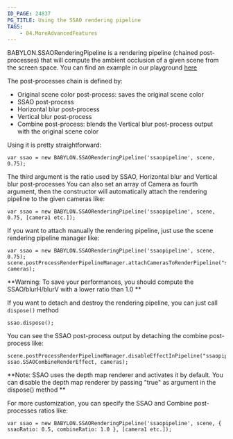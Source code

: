 ```yaml
---
ID_PAGE: 24837
PG_TITLE: Using the SSAO rendering pipeline
TAGS:
    - 04.MoreAdvancedFeatures
---
```

BABYLON.SSAORenderingPipeline is a rendering pipeline (chained post-processes) that will compute the ambient occlusion of a given scene from the screen space.
You can find an example in our playground [here](http://www.babylonjs-playground.com/?24)

The post-processes chain is defined by:

* Original scene color post-process: saves the original scene color
* SSAO post-process
* Horizontal blur post-process
* Vertical blur post-process
* Combine post-process: blends the Vertical blur post-process output with the original scene color

Using it is pretty straightforward:

```
var ssao = new BABYLON.SSAORenderingPipeline('ssaopipeline', scene, 0.75);
```

The third argument is the ratio used by SSAO, Horizontal blur and Vertical blur post-processes
You can also set an array of Camera as fourth argument, then the constructor will automatically attach the rendering pipeline to the given cameras like:

```
var ssao = new BABYLON.SSAORenderingPipeline('ssaopipeline', scene, 0.75, [camera1 etc.]);
```

If you want to attach manually the rendering pipeline, just use the scene rendering pipeline manager like:

```
var ssao = new BABYLON.SSAORenderingPipeline('ssaopipeline', scene, 0.75);
scene.postProcessRenderPipelineManager.attachCamerasToRenderPipeline("ssaopipeline", cameras);
```

**Warning: To save your performances, you should compute the SSAO/blurH/blurV with a lower ratio than 1.0 **

If you want to detach and destroy the rendering pipeline, you can just call ```dispose()``` method
```
ssao.dispose();
```

You can see the SSAO post-process output by detaching the combine post-process like:

```
scene.postProcessRenderPipelineManager.disableEffectInPipeline("ssaopipeline", ssao.SSAOCombineRenderEffect, cameras);
```

**Note: SSAO uses the depth map renderer and activates it by default. You can disable the depth map renderer by passing "true" as argument in the dispose() method **

For more customization, you can specify the SSAO and Combine post-processes ratios like:

```
var ssao = new BABYLON.SSAORenderingPipeline('ssaopipeline', scene, { ssaoRatio: 0.5, combineRatio: 1.0 }, [camera1 etc.]);
```